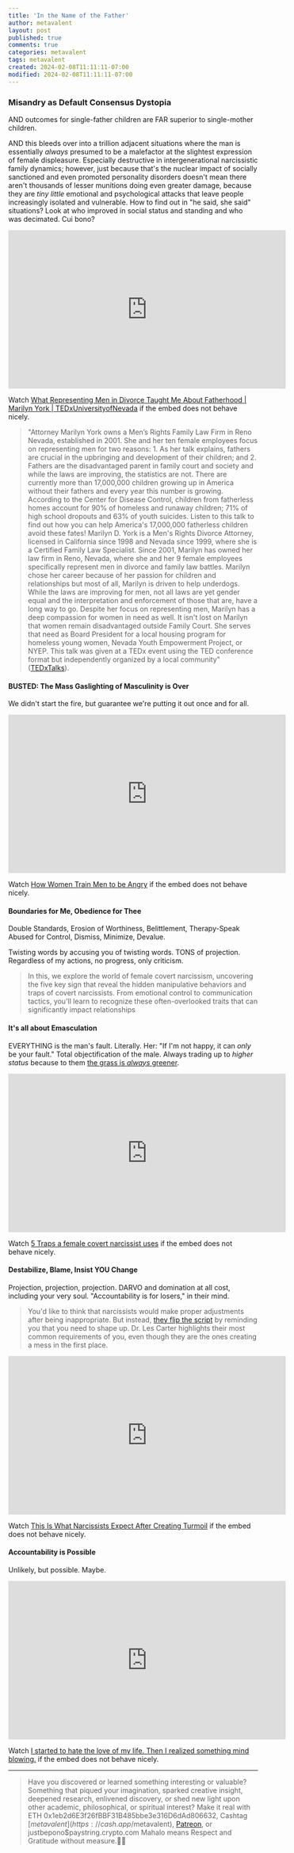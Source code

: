 ```yaml
---
title: 'In the Name of the Father'
author: metavalent
layout: post
published: true
comments: true
categories: metavalent
tags: metavalent
created: 2024-02-08T11:11:11-07:00
modified: 2024-02-08T11:11:11-07:00
---
```


### Misandry as Default Consensus Dystopia

AND outcomes for single-father children are FAR superior to single-mother children.

AND this bleeds over into a trillion adjacent situations where the man is essentially *always* presumed to be a malefactor at the slightest expression of female displeasure. Especially destructive in intergenerational narcissistic family dynamics; however, just because that's the nuclear impact of socially sanctioned and even promoted personality disorders doesn't mean there aren't thousands of lesser munitions doing even greater damage, because they are *tiny little* emotional and psychological attacks that leave people increasingly isolated and vulnerable. How to find out in "he said, she said" situations? Look at who improved in social status and standing and who was decimated. Cui bono? 

<!-- YouTube Player -->
<iframe id="ytplayer" type="text/html" class="center" loading="lazy" width="560" height="320"
  src="https://www.youtube.com/embed/RlSwsE22nX0?autoplay=1"
  frameborder="0"></iframe>

Watch [What Representing Men in Divorce Taught Me About Fatherhood | Marilyn York | TEDxUniversityofNevada](https://youtu.be/RlSwsE22nX0) if the embed does not behave nicely.

> "Attorney Marilyn York owns a Men’s Rights Family Law Firm in Reno Nevada, established in 2001. She and her ten female employees focus on representing men for two reasons: 1. As her talk explains, fathers are crucial in the upbringing and development of their children; and 2. Fathers are the disadvantaged parent in family court and society and while the laws are improving, the statistics are not. There are currently more than 17,000,000 children growing up in America without their fathers and every year this number is growing. According to the Center for Disease Control, children from fatherless homes account for 90% of homeless and runaway children; 71% of high school dropouts and 63% of youth suicides. Listen to this talk to find out how you can help America's 17,000,000 fatherless children avoid these fates!  Marilyn D. York is a Men's Rights Divorce Attorney, licensed in California since 1998 and Nevada since 1999, where she is a Certified Family Law Specialist. Since 2001, Marilyn has owned her law firm in Reno, Nevada, where she and her 9 female employees specifically represent men in divorce and family law battles. Marilyn chose her career because of her passion for children and relationships but most of all, Marilyn is driven to help underdogs. While the laws are improving for men, not all laws are yet gender equal and the interpretation and enforcement of those that are, have a long way to go. Despite her focus on representing men, Marilyn has a deep compassion for women in need as well. It isn't lost on Marilyn that women remain disadvantaged outside Family Court. She serves that need as Board President for a local housing program for homeless young women, Nevada Youth Empowerment Project, or NYEP. This talk was given at a TEDx event using the TED conference format but independently organized by a local community" ([TEDxTalks](https://youtu.be/RlSwsE22nX0)).

#### BUSTED: The Mass Gaslighting of Masculinity is Over

We didn't start the fire, but guarantee we're putting it out once and for all.

<!-- YouTube Player -->
<iframe id="ytplayer" type="text/html" class="center" loading="lazy" width="560" height="320"
  src="https://www.youtube.com/embed/WPUe9IHlbwE?autoplay=1"
  frameborder="0"></iframe>

Watch [How Women Train Men to be Angry](https://youtu.be/WPUe9IHlbwE) if the embed does not behave nicely.

#### Boundaries for Me, Obedience for Thee

Double Standards, Erosion of Worthiness, Belittlement, Therapy-Speak Abused for Control, Dismiss, Minimize, Devalue.

Twisting words by accusing you of twisting words. TONS of projection. Regardless of my actions, no progress, only criticism.

> In this, we explore the world of female covert narcissism, uncovering the five key sign that reveal the hidden manipulative behaviors and traps of covert narcissists. From emotional control to communication tactics, you'll learn to recognize these often-overlooked traits that can significantly impact relationships


#### It's all about Emasculation

EVERYTHING is the man's fault. Literally. Her: "If I'm not happy, it can *only* be your fault." Total objectification of the male. Always trading up to *higher status* because to them [the grass is *always* greener](https://youtu.be/ckiyVcmQTg4?t=15m10s).

<!-- YouTube Player -->
<iframe id="ytplayer" type="text/html" class="center" loading="lazy" width="560" height="320"
  src="https://www.youtube.com/embed/ckiyVcmQTg4?autoplay=1"
  frameborder="0"></iframe>

Watch [5 Traps a female covert narcissist uses](https://youtu.be/ckiyVcmQTg4) if the embed does not behave nicely.

#### Destabilize, Blame, Insist YOU Change

Projection, projection, projection. DARVO and domination at all cost, including your very soul. "Accountability is for losers," in their mind.

> You'd like to think that narcissists would make proper adjustments after being inappropriate.  But instead, [they flip the script](https://youtu.be/dL4y53n7lno?t=13m10s) by reminding you that you need to shape up.  Dr. Les Carter highlights their most common requirements of you, even though they are the ones creating a mess in the first place.

<!-- YouTube Player -->
<iframe id="ytplayer" type="text/html" class="center" loading="lazy" width="560" height="320"
  src="https://www.youtube.com/embed/dL4y53n7lno?autoplay=1"
  frameborder="0"></iframe>

Watch [This Is What Narcissists Expect After Creating Turmoil](https://youtu.be/dL4y53n7lno) if the embed does not behave nicely.

#### Accountability is Possible

Unlikely, but possible. Maybe.

<!-- YouTube Player -->
<iframe id="ytplayer" type="text/html" class="center" loading="lazy" width="560" height="320"
  src="https://www.youtube.com/embed/vCZPSzSr7NQ?autoplay=1"
  frameborder="0"></iframe>

Watch [I started to hate the love of my life. Then I realized something mind blowing.](https://youtu.be/vCZPSzSr7NQ) if the embed does not behave nicely.


---
> Have you discovered or learned something interesting or valuable? Something that piqued your imagination, sparked creative insight, deepened research, enlivened discovery, or shed new light upon other academic, philosophical, or spiritual interest? Make it real with ETH 0x1eb2d6E3f26fBBF31B485bbe3e316D6dAd806632, Cashtag [$metavalent](https://cash.app/$metavalent), [Patreon](https://patreon.com/metavalent), or justbepono$paystring.crypto.com Mahalo means Respect and Gratitude without measure.🙏🏼
